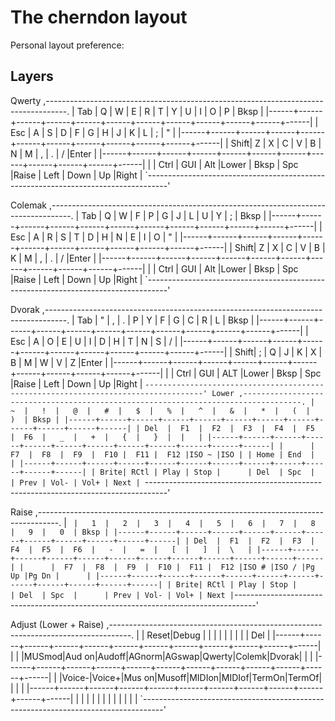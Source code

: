 # The cherndon layout

Personal layout preference:

## Layers

 Qwerty
 ,-----------------------------------------------------------------------------------.
 | Tab  |   Q  |   W  |   E  |   R  |   T  |   Y  |   U  |   I  |   O  |   P  | Bksp |
 |------+------+------+------+------+------+------+------+------+------+------+------|
 | Esc  |   A  |   S  |   D  |   F  |   G  |   H  |   J  |   K  |   L  |   ;  |  "   |
 |------+------+------+------+------+------+------+------+------+------+------+------|
 | Shift|   Z  |   X  |   C  |   V  |   B  |   N  |   M  |   ,  |   .  |   /  |Enter |
 |------+------+------+------+------+------+------+------+------+------+------+------|
 |      | Ctrl | GUI  | Alt  |Lower | Bksp | Spc  |Raise | Left | Down |  Up  |Right |
 `-----------------------------------------------------------------------------------'

 Colemak
 ,-----------------------------------------------------------------------------------.
 | Tab  |   Q  |   W  |   F  |   P  |   G  |   J  |   L  |   U  |   Y  |   ;  | Bksp |
 |------+------+------+------+------+------+------+------+------+------+------+------|
 | Esc  |   A  |   R  |   S  |   T  |   D  |   H  |   N  |   E  |   I  |   O  |  "   |
 |------+------+------+------+------+------+------+------+------+------+------+------|
 | Shift|   Z  |   X  |   C  |   V  |   B  |   K  |   M  |   ,  |   .  |   /  |Enter |
 |------+------+------+------+------+------+------+------+------+------+------+------|
 |      | Ctrl | GUI  | Alt  |Lower | Bksp | Spc  |Raise | Left | Down |  Up  |Right |
 `-----------------------------------------------------------------------------------'

 Dvorak
 ,-----------------------------------------------------------------------------------.
 | Tab  |   "  |   ,  |   .  |   P  |   Y  |   F  |   G  |   C  |   R  |   L  | Bksp |
 |------+------+------+------+------+------+------+------+------+------+------+------|
 | Esc  |   A  |   O  |   E  |   U  |   I  |   D  |   H  |   T  |   N  |   S  |  /   |
 |------+------+------+------+------+------+------+------+------+------+------+------|
 | Shift|   ;  |   Q  |   J  |   K  |   X  |   B  |   M  |   W  |   V  |   Z  |Enter |
 |------+------+------+------+------+------+------+------+------+------+------+------|
 |      | Ctrl | GUI  | ALT  |Lower | Bksp | Spc  |Raise | Left | Down |  Up  |Right |
 `-----------------------------------------------------------------------------------'
 Lower
 ,-----------------------------------------------------------------------------------.
 |   ~  |   !  |   @  |   #  |   $  |   %  |   ^  |   &  |   *  |   (  |   )  | Bksp |
 |------+------+------+------+------+------+------+------+------+------+------+------|
 | Del  |  F1  |  F2  |  F3  |  F4  |  F5  |  F6  |   _  |   +  |   {  |   }  |  |   |
 |------+------+------+------+------+------+------+------+------+------+------+------|
 |      |  F7  |  F8  |  F9  |  F10 |  F11 |  F12 |ISO ~ |ISO | | Home | End  |      |
 |------+------+------+------+------+------+------+------+------+------+------+------|
 | Brite| RCtl | Play | Stop |      | Del  | Spc  |      | Prev | Vol- | Vol+ | Next |
 `-----------------------------------------------------------------------------------'

 Raise
 ,-----------------------------------------------------------------------------------.
 |   `  |   1  |   2  |   3  |   4  |   5  |   6  |   7  |   8  |   9  |   0  | Bksp |
 |------+------+------+------+------+------+------+------+------+------+------+------|
 | Del  |  F1  |  F2  |  F3  |  F4  |  F5  |  F6  |   -  |   =  |   [  |   ]  |  \   |
 |------+------+------+------+------+------+------+------+------+------+------+------|
 |      |  F7  |  F8  |  F9  |  F10 |  F11 |  F12 |ISO # |ISO / |Pg Up |Pg Dn |      |
 |------+------+------+------+------+------+------+------+------+------+------+------|
 | Brite| RCtl | Play | Stop |      | Del  | Spc  |      | Prev | Vol- | Vol+ | Next |
 `-----------------------------------------------------------------------------------'

 Adjust (Lower + Raise)
 ,-----------------------------------------------------------------------------------.
 |      | Reset|Debug |      |      |      |      |      |      |      |      |  Del |
 |------+------+------+------+------+------+------+------+------+------+------+------|
 |      |      |MUSmod|Aud on|Audoff|AGnorm|AGswap|Qwerty|Colemk|Dvorak|      |      |
 |------+------+------+------+------+------+------+------+------+------+------+------|
 |      |Voice-|Voice+|Mus on|Musoff|MIDIon|MIDIof|TermOn|TermOf|      |      |      |
 |------+------+------+------+------+------+------+------+------+------+------+------|
 |      |      |      |      |      |             |      |      |      |      |      |
 `-----------------------------------------------------------------------------------'

